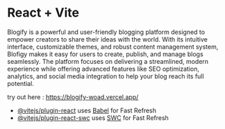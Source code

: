 # React + Vite

Blogify is a powerful and user-friendly blogging platform designed to empower creators to share their ideas with the world. With its intuitive interface, customizable themes, and robust content management system, Blofigy makes it easy for users to create, publish, and manage blogs seamlessly. The platform focuses on delivering a streamlined, modern experience while offering advanced features like SEO optimization, analytics, and social media integration to help your blog reach its full potential.


try out here : https://blogify-woad.vercel.app/

- [@vitejs/plugin-react](https://github.com/vitejs/vite-plugin-react/blob/main/packages/plugin-react/README.md) uses [Babel](https://babeljs.io/) for Fast Refresh
- [@vitejs/plugin-react-swc](https://github.com/vitejs/vite-plugin-react-swc) uses [SWC](https://swc.rs/) for Fast Refresh
